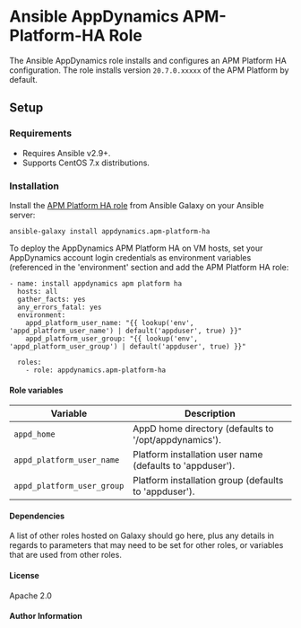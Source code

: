 # Ansible AppDynamics APM-Platform-HA Role 

The Ansible AppDynamics role installs and configures an APM Platform HA configuration.
The role installs version `20.7.0.xxxxx` of the APM Platform by default.

## Setup

### Requirements

- Requires Ansible v2.9+.
- Supports CentOS 7.x distributions.

### Installation

Install the [APM Platform HA role][1] from Ansible Galaxy on your Ansible server:

```shell
ansible-galaxy install appdynamics.apm-platform-ha
```

To deploy the AppDynamics APM Platform HA on VM hosts, set your AppDynamics account
login credentials as environment variables (referenced in the 'environment' section and
add the APM Platform HA role:

```text
- name: install appdynamics apm platform ha
  hosts: all
  gather_facts: yes
  any_errors_fatal: yes
  environment:
    appd_platform_user_name: "{{ lookup('env', 'appd_platform_user_name') | default('appduser', true) }}"
    appd_platform_user_group: "{{ lookup('env', 'appd_platform_user_group') | default('appduser', true) }}"

  roles:
    - role: appdynamics.apm-platform-ha
```

#### Role variables

| Variable                                   | Description                                                                                                                                                                                                                                                                                               |
|--------------------------------------------|-----------------------------------------------------------------------------------------------------------------------------------------------------------------------------------------------------------------------------------------------------------------------------------------------------------|
| `appd_home`                                | AppD home directory (defaults to '/opt/appdynamics').
| `appd_platform_user_name`                  | Platform installation user name (defaults to 'appduser').
| `appd_platform_user_group`                 | Platform installation group (defaults to 'appduser').


#### Dependencies

A list of other roles hosted on Galaxy should go here, plus any details in regards to parameters that may need to be set for other roles, or variables that are used from other roles.

#### License

Apache 2.0

#### Author Information

[1]: https://galaxy.ansible.com/appdynamics/apm-platform-ha
